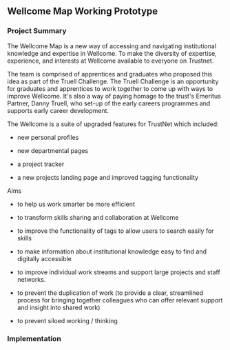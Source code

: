 ## Wellcome Map Working Prototype

### Project Summary

The Wellcome Map is a new way of accessing and navigating institutional knowledge and expertise in Wellcome. To make the diversity of expertise, experience, and interests at Wellcome available to everyone on Trustnet.

The team is comprised of apprentices and graduates who proposed this idea as part of the Truell Challenge. The Truell Challenge is an opportunity for graduates and apprentices to work together to come up with ways to improve Wellcome. It's also a way of paying homage to the trust's Emeritus Partner, Danny Truell, who set-up of the early careers programmes and supports early career development.
 
 
 The Wellcome is a suite of upgraded features for TrustNet which included:

- new personal profiles

- new departmental pages

- a project tracker

- a new projects landing page and improved tagging functionality

Aims

- to help us work smarter be more efficient

- to transform skills sharing and collaboration at Wellcome

- to improve the functionality of tags to allow users to search easily for skills

- to make information about institutional knowledge easy to find and digitally accessible

- to improve individual work streams and support large projects and staff networks.

- to prevent the duplication of work (to provide a clear, streamlined process for bringing together colleagues who can offer relevant support and insight into shared work)

- to prevent siloed working / thinking

### Implementation 

